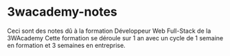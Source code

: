 # 3wacademy-notes

Ceci sont des notes dû à la formation Développeur Web Full-Stack de la 3WAcademy 
Cette formation se déroule sur 1 an avec un cycle de 1 semaine en formation et 3 semaines en entreprise. 